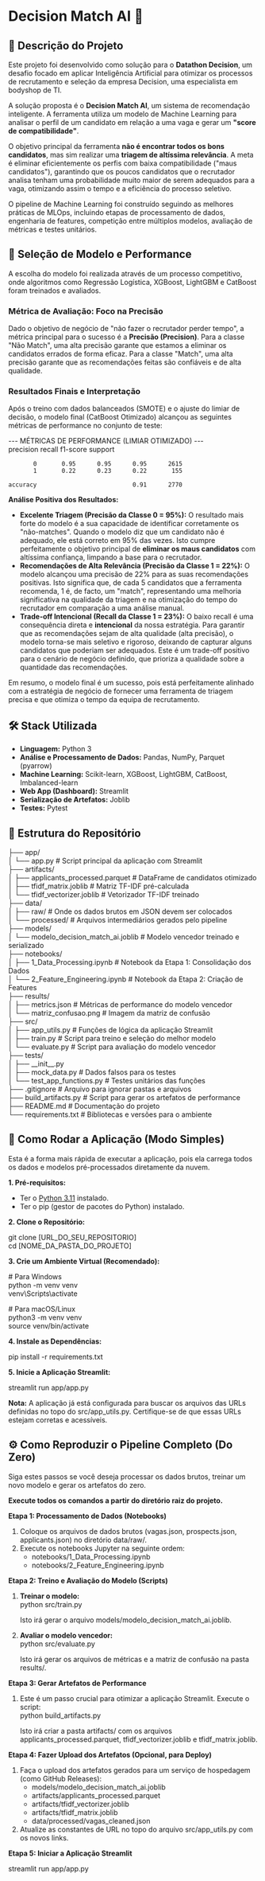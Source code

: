 # **Decision Match AI 🤖**

## **📝 Descrição do Projeto**

Este projeto foi desenvolvido como solução para o **Datathon Decision**, um desafio focado em aplicar Inteligência Artificial para otimizar os processos de recrutamento e seleção da empresa Decision, uma especialista em bodyshop de TI.

A solução proposta é o **Decision Match AI**, um sistema de recomendação inteligente. A ferramenta utiliza um modelo de Machine Learning para analisar o perfil de um candidato em relação a uma vaga e gerar um **"score de compatibilidade"**.

O objetivo principal da ferramenta **não é encontrar todos os bons candidatos**, mas sim realizar uma **triagem de altíssima relevância**. A meta é eliminar eficientemente os perfis com baixa compatibilidade ("maus candidatos"), garantindo que os poucos candidatos que o recrutador analisa tenham uma probabilidade muito maior de serem adequados para a vaga, otimizando assim o tempo e a eficiência do processo seletivo.

O pipeline de Machine Learning foi construído seguindo as melhores práticas de MLOps, incluindo etapas de processamento de dados, engenharia de features, competição entre múltiplos modelos, avaliação de métricas e testes unitários.

## **🎯 Seleção de Modelo e Performance**

A escolha do modelo foi realizada através de um processo competitivo, onde algoritmos como Regressão Logística, XGBoost, LightGBM e CatBoost foram treinados e avaliados.

### **Métrica de Avaliação: Foco na Precisão**

Dado o objetivo de negócio de "não fazer o recrutador perder tempo", a métrica principal para o sucesso é a **Precisão (Precision)**. Para a classe "Não Match", uma alta precisão garante que estamos a eliminar os candidatos errados de forma eficaz. Para a classe "Match", uma alta precisão garante que as recomendações feitas são confiáveis e de alta qualidade.

### **Resultados Finais e Interpretação**

Após o treino com dados balanceados (SMOTE) e o ajuste do limiar de decisão, o modelo final (CatBoost Otimizado) alcançou as seguintes métricas de performance no conjunto de teste:

\--- MÉTRICAS DE PERFORMANCE (LIMIAR OTIMIZADO) \---  
              precision    recall  f1-score   support

           0       0.95      0.95      0.95      2615  
           1       0.22      0.23      0.22       155

    accuracy                           0.91      2770

**Análise Positiva dos Resultados:**

* **Excelente Triagem (Precisão da Classe 0 \= 95%):** O resultado mais forte do modelo é a sua capacidade de identificar corretamente os "não-matches". Quando o modelo diz que um candidato não é adequado, ele está correto em 95% das vezes. Isto cumpre perfeitamente o objetivo principal de **eliminar os maus candidatos** com altíssima confiança, limpando a base para o recrutador.  
* **Recomendações de Alta Relevância (Precisão da Classe 1 \= 22%):** O modelo alcançou uma precisão de 22% para as suas recomendações positivas. Isto significa que, de cada 5 candidatos que a ferramenta recomenda, 1 é, de facto, um "match", representando uma melhoria significativa na qualidade da triagem e na otimização do tempo do recrutador em comparação a uma análise manual.  
* **Trade-off Intencional (Recall da Classe 1 \= 23%):** O baixo recall é uma consequência direta e **intencional** da nossa estratégia. Para garantir que as recomendações sejam de alta qualidade (alta precisão), o modelo torna-se mais seletivo e rigoroso, deixando de capturar alguns candidatos que poderiam ser adequados. Este é um trade-off positivo para o cenário de negócio definido, que prioriza a qualidade sobre a quantidade das recomendações.

Em resumo, o modelo final é um sucesso, pois está perfeitamente alinhado com a estratégia de negócio de fornecer uma ferramenta de triagem precisa e que otimiza o tempo da equipa de recrutamento.

## **🛠️ Stack Utilizada**

* **Linguagem:** Python 3  
* **Análise e Processamento de Dados:** Pandas, NumPy, Parquet (pyarrow)  
* **Machine Learning:** Scikit-learn, XGBoost, LightGBM, CatBoost, Imbalanced-learn  
* **Web App (Dashboard):** Streamlit  
* **Serialização de Artefatos:** Joblib  
* **Testes:** Pytest

## **📂 Estrutura do Repositório**

├── app/  
│   └── app.py                  \# Script principal da aplicação com Streamlit  
├── artifacts/  
│   ├── applicants\_processed.parquet  \# DataFrame de candidatos otimizado  
│   ├── tfidf\_matrix.joblib         \# Matriz TF-IDF pré-calculada  
│   └── tfidf\_vectorizer.joblib     \# Vetorizador TF-IDF treinado  
├── data/  
│   ├── raw/                    \# Onde os dados brutos em JSON devem ser colocados  
│   └── processed/              \# Arquivos intermediários gerados pelo pipeline  
├── models/  
│   └── modelo\_decision\_match\_ai.joblib \# Modelo vencedor treinado e serializado  
├── notebooks/  
│   ├── 1\_Data\_Processing.ipynb     \# Notebook da Etapa 1: Consolidação dos Dados  
│   └── 2\_Feature\_Engineering.ipynb \# Notebook da Etapa 2: Criação de Features  
├── results/  
│   ├── metrics.json            \# Métricas de performance do modelo vencedor  
│   └── matriz\_confusao.png     \# Imagem da matriz de confusão  
├── src/  
│   ├── app\_utils.py            \# Funções de lógica da aplicação Streamlit  
│   ├── train.py                \# Script para treino e seleção do melhor modelo  
│   └── evaluate.py             \# Script para avaliação do modelo vencedor  
├── tests/  
│   ├── \_\_init\_\_.py  
│   ├── mock\_data.py            \# Dados falsos para os testes  
│   └── test\_app\_functions.py   \# Testes unitários das funções  
├── .gitignore                    \# Arquivo para ignorar pastas e arquivos  
├── build\_artifacts.py          \# Script para gerar os artefatos de performance  
├── README.md                     \# Documentação do projeto  
└── requirements.txt              \# Bibliotecas e versões para o ambiente

## **🚀 Como Rodar a Aplicação (Modo Simples)**

Esta é a forma mais rápida de executar a aplicação, pois ela carrega todos os dados e modelos pré-processados diretamente da nuvem.

**1\. Pré-requisitos:**

* Ter o [Python 3.11](https://www.python.org/downloads/) instalado.  
* Ter o pip (gestor de pacotes do Python) instalado.

**2\. Clone o Repositório:**

git clone \[URL\_DO\_SEU\_REPOSITORIO\]  
cd \[NOME\_DA\_PASTA\_DO\_PROJETO\]

**3\. Crie um Ambiente Virtual (Recomendado):**

\# Para Windows  
python \-m venv venv  
venv\\Scripts\\activate

\# Para macOS/Linux  
python3 \-m venv venv  
source venv/bin/activate

**4\. Instale as Dependências:**

pip install \-r requirements.txt

**5\. Inicie a Aplicação Streamlit:**

streamlit run app/app.py

**Nota:** A aplicação já está configurada para buscar os arquivos das URLs definidas no topo do src/app\_utils.py. Certifique-se de que essas URLs estejam corretas e acessíveis.

## **⚙️ Como Reproduzir o Pipeline Completo (Do Zero)**

Siga estes passos se você deseja processar os dados brutos, treinar um novo modelo e gerar os artefatos do zero.

**Execute todos os comandos a partir do diretório raiz do projeto.**

**Etapa 1: Processamento de Dados (Notebooks)**

1. Coloque os arquivos de dados brutos (vagas.json, prospects.json, applicants.json) no diretório data/raw/.  
2. Execute os notebooks Jupyter na seguinte ordem:  
   * notebooks/1\_Data\_Processing.ipynb  
   * notebooks/2\_Feature\_Engineering.ipynb

**Etapa 2: Treino e Avaliação do Modelo (Scripts)**

1. **Treinar o modelo:**  
   python src/train.py

   Isto irá gerar o arquivo models/modelo\_decision\_match\_ai.joblib.  
2. **Avaliar o modelo vencedor:**  
   python src/evaluate.py

   Isto irá gerar os arquivos de métricas e a matriz de confusão na pasta results/.

**Etapa 3: Gerar Artefatos de Performance**

1. Este é um passo crucial para otimizar a aplicação Streamlit. Execute o script:  
   python build\_artifacts.py

   Isto irá criar a pasta artifacts/ com os arquivos applicants\_processed.parquet, tfidf\_vectorizer.joblib e tfidf\_matrix.joblib.

**Etapa 4: Fazer Upload dos Artefatos (Opcional, para Deploy)**

1. Faça o upload dos artefatos gerados para um serviço de hospedagem (como GitHub Releases):  
   * models/modelo\_decision\_match\_ai.joblib  
   * artifacts/applicants\_processed.parquet  
   * artifacts/tfidf\_vectorizer.joblib  
   * artifacts/tfidf\_matrix.joblib  
   * data/processed/vagas\_cleaned.json  
2. Atualize as constantes de URL no topo do arquivo src/app\_utils.py com os novos links.

**Etapa 5: Iniciar a Aplicação Streamlit**

streamlit run app/app.py  
